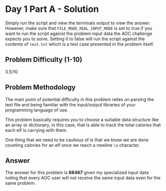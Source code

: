 # Day 1 Part A - Solution

Simply run the script and view the terminals output to view the answer. However, make sure that 
`FILE_MODE_REAL_INPUT_MODE` is set to true if you want to run the script against the problem input data the AOC challenge 
expects you to solve. Setting it to false will run the script against the contents of `test.txt` which is a 
test case presented in the problem itself. 

## Problem Difficulty (1-10)

3.5/10

## Problem Methodology

The main point of potential difficulty in this problem relies on parsing the text file and being 
familiar with the input/output libraries of your programming language of use. 

This problem basically requires you to choose a suitable data structure like an array or dictionary, in this case,
that is able to track the total calories that each elf is carrying with them.

One thing that we need to be cautious of is that we know we are done counting calories for an elf once we reach a newline
`\n` character. 

## Answer

The answer for this problem is **68467** given my specialized input data noting that every AOC user will not receive the
same input data even for the same problem.